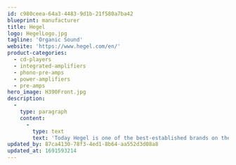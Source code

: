 ```yaml
---
id: c980ceea-64a3-4483-9d1b-21f580a7ba42
blueprint: manufacturer
title: Hegel
logo: HegelLogo.jpg
tagline: 'Organic Sound'
website: 'https://www.hegel.com/en/'
product-categories:
  - cd-players
  - integrated-amplifiers
  - phono-pre-amps
  - power-amplifiers
  - pre-amps
hero_image: H390Front.jpg
description:
  -
    type: paragraph
    content:
      -
        type: text
        text: 'Today Hegel is one of the best-established brands on the Hi-Fi market. We produce integrated, pre and power amplifiers as well as CD players and some of the most modern and sophisticated D/A converters. SoundEngine Technology was just a start. Today there are six more original technical solutions in Hegel''s portfolio. The company has dealers in 63 countries and its products are sold all over the world. Awards and press reviews speak for themselves.'
updated_by: 87ca4130-78f3-4ed1-8b64-aa552d3d08a8
updated_at: 1691593214
---
```

